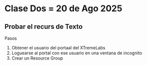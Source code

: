 #  Clase Dos = 20 de Ago 2025

## Probar el recurs de Texto

Pasos
1. Obtener el usuario del portaal del XTremeLabs
2. Loguearse al portal con ese usuario en una ventana de incognito
3. Crear un Resource Group
